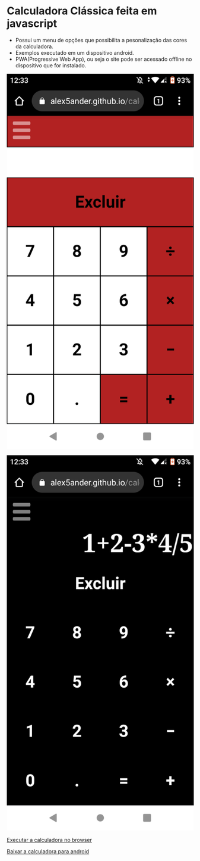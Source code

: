 # Calculadora Clássica feita em javascript
* Possui um menu de opções que possibilita a pesonalização das cores da calculadora.
* Exemplos executado em um dispositivo android.
* PWA(Progressive Web App), ou seja o site pode ser acessado offline no dispositivo que for instalado.

![Image1](Screenshot_20210305-123305.png)

![Image2](Screenshot_20210305-123348.png)

[Executar a calculadora no browser](https://alex5ander.github.io/calculadoraclassica)

[Baixar a calculadora para android](https://calculadora-classica.br.aptoide.com/)
